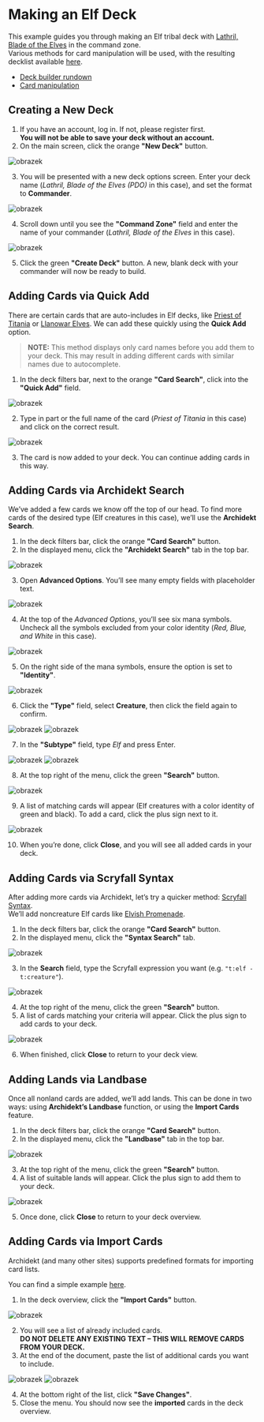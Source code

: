 # Making an Elf Deck

This example guides you through making an Elf tribal deck with [Lathril, Blade of the Elves](https://scryfall.com/card/fdn/242/lathril-blade-of-the-elves) in the command zone.  
Various methods for card manipulation will be used, with the resulting decklist available [here](https://archidekt.com/decks/12532933/lathril_blade_of_the_elves_pdo).

- [Deck builder rundown](https://github.com/VitezslavMusil/PDO/blob/main/deck_builder.md)
- [Card manipulation](https://github.com/VitezslavMusil/PDO/blob/main/card_manipulation.md)

## Creating a New Deck

1. If you have an account, log in. If not, please register first.  
   **You will not be able to save your deck without an account.**
2. On the main screen, click the orange **"New Deck"** button.

![obrazek](https://github.com/user-attachments/assets/0382e642-b97c-4bb4-85ed-673f1506bbf8)

3. You will be presented with a new deck options screen. Enter your deck name (*Lathril, Blade of the Elves (PDO)* in this case), and set the format to **Commander**.

![obrazek](https://github.com/user-attachments/assets/b2c1de8c-619e-498e-88e1-604c05b7809e)

4. Scroll down until you see the **"Command Zone"** field and enter the name of your commander (*Lathril, Blade of the Elves* in this case).

![obrazek](https://github.com/user-attachments/assets/1bad532d-26dd-42ec-8451-607133c40c33)

5. Click the green **"Create Deck"** button. A new, blank deck with your commander will now be ready to build.

## Adding Cards via Quick Add

There are certain cards that are auto-includes in Elf decks, like [Priest of Titania](https://scryfall.com/card/mh3/286/priest-of-titania) or [Llanowar Elves](https://scryfall.com/card/fdn/227/llanowar-elves). We can add these quickly using the **Quick Add** option.

> **NOTE:** This method displays only card names before you add them to your deck. This may result in adding different cards with similar names due to autocomplete.

1. In the deck filters bar, next to the orange **"Card Search"**, click into the **"Quick Add"** field.

![obrazek](https://github.com/user-attachments/assets/fc1014bf-82f7-4733-bed0-876adb544d57)

2. Type in part or the full name of the card (*Priest of Titania* in this case) and click on the correct result.

![obrazek](https://github.com/user-attachments/assets/379a80a1-9132-43a8-aba5-efeec9c88105)

3. The card is now added to your deck. You can continue adding cards in this way.

## Adding Cards via Archidekt Search

We’ve added a few cards we know off the top of our head. To find more cards of the desired type (Elf creatures in this case), we’ll use the **Archidekt Search**.

1. In the deck filters bar, click the orange **"Card Search"** button.
2. In the displayed menu, click the **"Archidekt Search"** tab in the top bar.

![obrazek](https://github.com/user-attachments/assets/16a5048f-cf35-427d-ab98-8700e2734b87)

3. Open **Advanced Options**. You’ll see many empty fields with placeholder text.

![obrazek](https://github.com/user-attachments/assets/de5f8831-ea0b-4b39-ad84-c6267c44b1c3)

4. At the top of the *Advanced Options*, you’ll see six mana symbols. Uncheck all the symbols excluded from your color identity (*Red, Blue, and White* in this case).

![obrazek](https://github.com/user-attachments/assets/383695c3-cffd-40ef-ae71-1def0f3ddfa2)

5. On the right side of the mana symbols, ensure the option is set to **"Identity"**.

![obrazek](https://github.com/user-attachments/assets/648bd7d3-c7f3-4730-87d9-a0bcb1bab39a)

6. Click the **"Type"** field, select **Creature**, then click the field again to confirm.

![obrazek](https://github.com/user-attachments/assets/ce5f63cd-3d40-4582-9544-f035bd80a370)
![obrazek](https://github.com/user-attachments/assets/72bccda2-0948-49ce-8849-6b1e02c000d2)

7. In the **"Subtype"** field, type *Elf* and press Enter.

![obrazek](https://github.com/user-attachments/assets/8b3d6474-227f-425d-b098-c031d861f2a6)
![obrazek](https://github.com/user-attachments/assets/3c259d3c-acc0-4122-a6a3-1a7ba1a73236)

8. At the top right of the menu, click the green **"Search"** button.

![obrazek](https://github.com/user-attachments/assets/88bd740c-3700-4d51-886b-6e41e94fe2a4)

9. A list of matching cards will appear (Elf creatures with a color identity of green and black). To add a card, click the plus sign next to it.

![obrazek](https://github.com/user-attachments/assets/96ba8e7d-ce43-421e-8d46-55350bc16ee4)

10. When you’re done, click **Close**, and you will see all added cards in your deck.

## Adding Cards via Scryfall Syntax

After adding more cards via Archidekt, let’s try a quicker method: [Scryfall Syntax](https://scryfall.com/docs/syntax).  
We’ll add noncreature Elf cards like [Elvish Promenade](https://scryfall.com/card/khc/59/elvish-promenade).

1. In the deck filters bar, click the orange **"Card Search"** button.
2. In the displayed menu, click the **"Syntax Search"** tab.

![obrazek](https://github.com/user-attachments/assets/0f8aa17b-62a6-45b6-943d-180bc844de8a)

3. In the **Search** field, type the Scryfall expression you want (e.g. `"t:elf -t:creature"`).

![obrazek](https://github.com/user-attachments/assets/32f2a932-9d91-4788-b682-90743e7ada7a)

4. At the top right of the menu, click the green **"Search"** button.
5. A list of cards matching your criteria will appear. Click the plus sign to add cards to your deck.

![obrazek](https://github.com/user-attachments/assets/6a808207-f3fa-4b00-bc1e-0b8707b495eb)

6. When finished, click **Close** to return to your deck view.

## Adding Lands via Landbase

Once all nonland cards are added, we’ll add lands. This can be done in two ways: using **Archidekt’s Landbase** function, or using the **Import Cards** feature.

1. In the deck filters bar, click the orange **"Card Search"** button.
2. In the displayed menu, click the **"Landbase"** tab in the top bar.

![obrazek](https://github.com/user-attachments/assets/c2d5c853-71f0-460d-ab9c-7968ae375c14)

3. At the top right of the menu, click the green **"Search"** button.
4. A list of suitable lands will appear. Click the plus sign to add them to your deck.

![obrazek](https://github.com/user-attachments/assets/199cdd06-5177-4778-bdba-dcc30dc1016e)

5. Once done, click **Close** to return to your deck overview.

## Adding Cards via Import Cards

Archidekt (and many other sites) supports predefined formats for importing card lists.  

You can find a simple example [here](https://github.com/VitezslavMusil/PDO/blob/main/import_landbase_example.txt).

1. In the deck overview, click the **"Import Cards"** button.

![obrazek](https://github.com/user-attachments/assets/90e30a93-aecc-4038-8fc2-3d34d8aed420)

2. You will see a list of already included cards.  
   **DO NOT DELETE ANY EXISTING TEXT – THIS WILL REMOVE CARDS FROM YOUR DECK.**
3. At the end of the document, paste the list of additional cards you want to include.

![obrazek](https://github.com/user-attachments/assets/f7c30683-47fc-4796-adfd-80cda4814139)
![obrazek](https://github.com/user-attachments/assets/6ba5ddb7-f7a5-4e4e-9a86-a0d994095003)


4. At the bottom right of the list, click **"Save Changes"**.
5. Close the menu. You should now see the **imported** cards in the deck overview.

